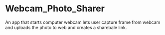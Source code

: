# Webcam_Photo_Sharer
An app that starts computer webcam lets user capture frame
from webcam and uploads the photo to web and creates a sharebale link.
